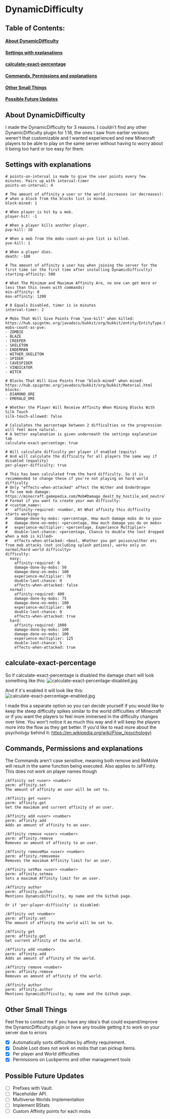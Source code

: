 # DynamicDifficulty
## Table of Contents:
#### [About DynamicDifficulty](https://github.com/JeannotM/DynamicDifficulty#about-dynamicdifficulty-1)
#### [Settings with explanations](https://github.com/JeannotM/DynamicDifficulty#settings-with-explanations-1)
#### [calculate-exact-percentage](https://github.com/JeannotM/DynamicDifficulty#calculate-exact-percentage-1)
#### [Commands, Permissions and explanations](https://github.com/JeannotM/DynamicDifficulty#commands-permissions-and-explanations-1)
#### [Other Small Things](https://github.com/JeannotM/DynamicDifficulty#other-small-things-1)
#### [Possible Future Updates](https://github.com/JeannotM/DynamicDifficulty#possible-future-updates-1)

## About DynamicDifficulty
I made the DynamicDifficulty for 3 reasons. I couldn't find any other DynamicDifficulty plugin for 1.16, the ones I saw from earlier versions weren't that customizable and I wanted experienced and new Minecraft players to be able to play on the same server without having to worry about it being too hard or too easy for them.

## Settings with explanations
```
# points-on-interval is made to give the user points every few minutes. Pairs up with interval-timer
points-on-interval: 4

# The amount of affinity a user or the world increases (or decreases):
# when a block from the blocks list is mined.
block-mined: 1

# When player is hit by a mob.
player-hit: -1

# When a player kills another player.
pvp-kill: 10

# When a mob from the mobs-count-as-pve list is killed.
pve-kill: 1

# When a player dies.
death: -100

# The amount of affinity a user has when joining the server for the first time (or the first time after installing DynamicDifficulty)
starting-affinity: 500

# What The Minimum and Maximum Affinity Are, no one can get more or less than this (even with commands)
min-affinity: 0
max-affinity: 1200

# 0 Equals Disabled, timer is in minutes
interval-timer: 2

# Mobs That Will Give Points From "pve-kill" when killed: https://hub.spigotmc.org/javadocs/bukkit/org/bukkit/entity/EntityType.html
mobs-count-as-pve:
- ZOMBIE
- BLAZE
- CREEPER
- SKELETON
- ENDERMAN
- WITHER_SKELETON
- SPIDER
- CAVESPIDER
- VINDICATOR
- WITCH

# Blocks That Will Give Points From "block-mined" when mined: https://hub.spigotmc.org/javadocs/bukkit/org/bukkit/Material.html
blocks:
- DIAMOND_ORE
- EMERALD_ORE

# Whether the Player Will Receive Affinity When Mining Blocks With Silk Touch
silk-touch-allowed: false

# Calculates the percentage between 2 difficulties so the progression will feel more natural.
# A better explanation is given underneath the settings explanation tab
calculate-exact-percentage: true

# Will calculate difficulty per player if enabled (equity)
# And will calculate the difficulty for all players the same way if disabled (equality)
per-player-difficulty: true

# This has been calculated from the hard difficulty. So it is recommended to change these if you're not playing on hard world difficulty
# Only "effects-when-attacked" affect the Wither and EnderDragon
# To see mob damage: https://minecraft.gamepedia.com/Mob#Damage_dealt_by_hostile_and_neutral_mobs
# Format if you want to create your own difficulty:
# <custom_name>:
#   affinity-required: <number, At What affinity this difficulty starts working>
#   damage-done-by-mobs: <percentage, How much damage mobs do to you>
#   damage-done-on-mobs: <percentage, How much damage you do on mobs>
#   experience-multiplier: <percentage, Experience Multiplier>
#   double-loot-chance: <percentage, Chance to double the loot dropped when a mob is killed>
#   effects-when-attacked: <bool, Whether you get poison/wither etc from mob attacks (not including splash potions), works only on normal/hard world difficulty>
difficulty:
  easy:
    affinity-required: 0
    damage-done-by-mobs: 50
    damage-done-on-mobs: 100
    experience-multiplier: 70
    double-loot-chance: 0
    effects-when-attacked: false
  normal:
    affinity-required: 400
    damage-done-by-mobs: 75
    damage-done-on-mobs: 100
    experience-multiplier: 90
    double-loot-chance: 0
    effects-when-attacked: true
  hard:
    affinity-required: 1000
    damage-done-by-mobs: 100
    damage-done-on-mobs: 100
    experience-multiplier: 125
    double-loot-chance: 5
    effects-when-attacked: true
```
## calculate-exact-percentage
So if calculate-exact-percentage is disabled the damage chart will look something like this:
![calculate-exact-percentage-disabled.jpg](docs/calculate-exact-percentage-disabled.jpeg?raw=true "Disabled")

And if it's enabled it will look like this:
![calculate-exact-percentage-enabled.jpg](docs/calculate-exact-percentage-enabled.jpeg?raw=true "Enabled")

I made this a separate option so you can decide yourself if you would like to keep the steep difficulty spikes similar to the world difficulties of Minecraft or if you want the players to feel more immersed in the difficulty changes over time. You won't notice it as much this way and it will keep the players more into the flow as they get better.
If you'd like to read more about the psychology behind it: https://en.wikipedia.org/wiki/Flow_(psychology)

## Commands, Permissions and explanations
The Commands aren't case sensitive, meaning both remove and ReMoVe will result in the same function being executed. Also applies to /aFFinIty. This does not work on player names though
```
/Affinity set <user> <number>
perm: affinity.set
The amount of affinity an user will be set to.

/Affinity get <user>
perm: affinity.get
Get the maximum and current affinity of an user.

/Affinity add <user> <number>
perm: affinity.add
Adds an amount of affinity to an user.

/Affinity remove <user> <number>
perm: affinity.remove
Removes an amount of affinity to an user.

/Affinity removeMax <user> <number>
perm: affinity.removemax
Removes the maximum Affinity limit for an user.

/Affinity setMax <user> <number>
perm: affinity.setmax
Sets a maximum Affinity limit for an user.

/Affinity author
perm: affinity.author
Mentions DynamicDifficulty, my name and the Github page.

Or if 'per-player-difficulty' is disabled:

/Affinity set <number>
perm: affinity.set
The amount of affinity the world will be set to.

/Affinity get
perm: affinity.get
Get current affinity of the world.

/Affinity add <number>
perm: affinity.add
Adds an amount of affinity of the world.

/Affinity remove <number>
perm: affinity.remove
Removes an amount of affinity of the world.

/Affinity author
perm: affinity.author
Mentions DynamicDifficulty, my name and the Github page.
```
## Other Small Things
Feel free to contact me if you have any idea's that could expand/improve the DynamicDifficulty plugin or have any trouble getting it to work on your server due to errors
- [x] Automatically sorts difficulties by affinity requirement.
- [x] Double Loot does not work on mobs that can pickup items.
- [x] Per player and World difficulties
- [x] Permissions on Luckperms and other management tools

## Possible Future Updates
- [ ] Prefixes with Vault.
- [ ] Placeholder API.
- [ ] Multiverse Worlds Implementation
- [ ] Implement BStats
- [ ] Custom Affinity points for each mobs